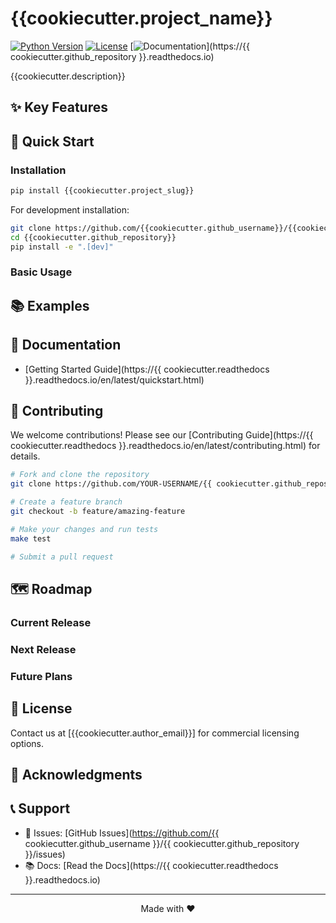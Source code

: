 # {{cookiecutter.project_name}}

[![Python Version](https://img.shields.io/badge/python-{{cookiecutter.python_version}}%2B-blue)](https://www.python.org/downloads/)
[![License](https://img.shields.io/badge/license-Dual-green.svg)](LICENSE.md)
[![Documentation](https://img.shields.io/badge/docs-latest-brightgreen.svg)](https://{{ cookiecutter.github_repository }}.readthedocs.io)

{{cookiecutter.description}}

## ✨ Key Features



## 🚀 Quick Start

### Installation

```bash
pip install {{cookiecutter.project_slug}}
```

For development installation:
```bash
git clone https://github.com/{{cookiecutter.github_username}}/{{cookiecutter.github_repository}}.git
cd {{cookiecutter.github_repository}}
pip install -e ".[dev]"
```

### Basic Usage


## 📚 Examples


## 📖 Documentation

- [Getting Started Guide](https://{{ cookiecutter.readthedocs }}.readthedocs.io/en/latest/quickstart.html)


## 🤝 Contributing

We welcome contributions! Please see our [Contributing Guide](https://{{ cookiecutter.readthedocs }}.readthedocs.io/en/latest/contributing.html) for details.

```bash
# Fork and clone the repository
git clone https://github.com/YOUR-USERNAME/{{ cookiecutter.github_repository }}.git

# Create a feature branch
git checkout -b feature/amazing-feature

# Make your changes and run tests
make test

# Submit a pull request
```

## 🗺️ Roadmap

### Current Release 


### Next Release 


### Future Plans


## 📄 License

Contact us at [{{cookiecutter.author_email}}] for commercial licensing options.

## 🙏 Acknowledgments


## 📞 Support

- 🐛 Issues: [GitHub Issues](https://github.com/{{ cookiecutter.github_username }}/{{ cookiecutter.github_repository }}/issues)
- 📚 Docs: [Read the Docs](https://{{ cookiecutter.readthedocs }}.readthedocs.io)

---

<p align="center">
  Made with ❤️
</p>